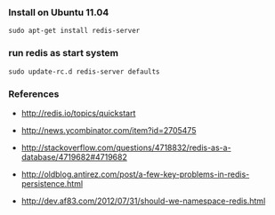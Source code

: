 ### Install on Ubuntu 11.04

    sudo apt-get install redis-server

### run redis as start system

    sudo update-rc.d redis-server defaults

### References

* <http://redis.io/topics/quickstart>

* <http://news.ycombinator.com/item?id=2705475>

* <http://stackoverflow.com/questions/4718832/redis-as-a-database/4719682#4719682>

* <http://oldblog.antirez.com/post/a-few-key-problems-in-redis-persistence.html>

* <http://dev.af83.com/2012/07/31/should-we-namespace-redis.html>

